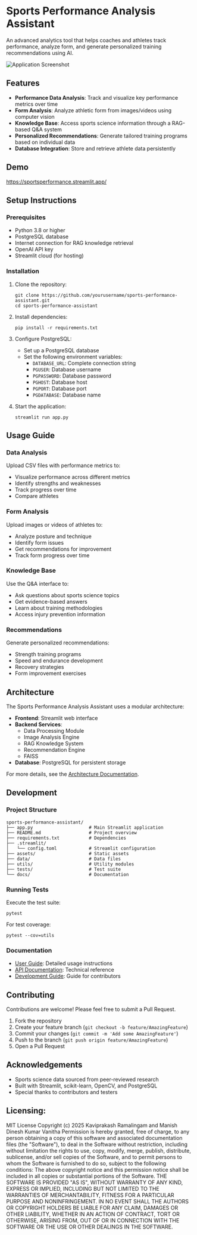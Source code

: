 # Sports Performance Analysis Assistant

An advanced analytics tool that helps coaches and athletes track performance, analyze form, and generate personalized training recommendations using AI.

![Application Screenshot](assets/app_screenshot.png)

## Features

- **Performance Data Analysis**: Track and visualize key performance metrics over time
- **Form Analysis**: Analyze athletic form from images/videos using computer vision
- **Knowledge Base**: Access sports science information through a RAG-based Q&A system
- **Personalized Recommendations**: Generate tailored training programs based on individual data
- **Database Integration**: Store and retrieve athlete data persistently

## Demo

https://sportsperformance.streamlit.app/

## Setup Instructions

### Prerequisites

- Python 3.8 or higher
- PostgreSQL database
- Internet connection for RAG knowledge retrieval
- OpenAI API key
- Streamlit cloud (for hosting)

### Installation

1. Clone the repository:
   ```
   git clone https://github.com/yourusername/sports-performance-assistant.git
   cd sports-performance-assistant
   ```

2. Install dependencies:
   ```
   pip install -r requirements.txt
   ```

3. Configure PostgreSQL:
   - Set up a PostgreSQL database
   - Set the following environment variables:
     - `DATABASE_URL`: Complete connection string
     - `PGUSER`: Database username
     - `PGPASSWORD`: Database password
     - `PGHOST`: Database host
     - `PGPORT`: Database port
     - `PGDATABASE`: Database name

4. Start the application:
   ```
   streamlit run app.py
   ```

## Usage Guide

### Data Analysis

Upload CSV files with performance metrics to:
- Visualize performance across different metrics
- Identify strengths and weaknesses
- Track progress over time
- Compare athletes

### Form Analysis

Upload images or videos of athletes to:
- Analyze posture and technique
- Identify form issues
- Get recommendations for improvement
- Track form progress over time

### Knowledge Base

Use the Q&A interface to:
- Ask questions about sports science topics
- Get evidence-based answers
- Learn about training methodologies
- Access injury prevention information

### Recommendations

Generate personalized recommendations:
- Strength training programs
- Speed and endurance development
- Recovery strategies
- Form improvement exercises

## Architecture

The Sports Performance Analysis Assistant uses a modular architecture:

- **Frontend**: Streamlit web interface
- **Backend Services**:
  - Data Processing Module
  - Image Analysis Engine
  - RAG Knowledge System
  - Recommendation Engine
  - FAISS
- **Database**: PostgreSQL for persistent storage

For more details, see the [Architecture Documentation](docs/architecture.md).

## Development

### Project Structure

```
sports-performance-assistant/
├── app.py                     # Main Streamlit application
├── README.md                  # Project overview
├── requirements.txt           # Dependencies
├── .streamlit/
│   └── config.toml            # Streamlit configuration
├── assets/                    # Static assets
├── data/                      # Data files
├── utils/                     # Utility modules
├── tests/                     # Test suite
└── docs/                      # Documentation
```

### Running Tests

Execute the test suite:

```
pytest
```

For test coverage:

```
pytest --cov=utils
```

### Documentation

- [User Guide](docs/user_guide.md): Detailed usage instructions
- [API Documentation](docs/api_documentation.md): Technical reference
- [Development Guide](docs/development_guide.md): Guide for contributors

## Contributing

Contributions are welcome! Please feel free to submit a Pull Request.

1. Fork the repository
2. Create your feature branch (`git checkout -b feature/AmazingFeature`)
3. Commit your changes (`git commit -m 'Add some AmazingFeature'`)
4. Push to the branch (`git push origin feature/AmazingFeature`)
5. Open a Pull Request

## Acknowledgements

- Sports science data sourced from peer-reviewed research
- Built with Streamlit, scikit-learn, OpenCV, and PostgreSQL
- Special thanks to contributors and testers

## Licensing:
MIT License Copyright (c) 2025 Kaviprakash Ramalingam and  Manish Dinesh Kumar Vanitha Permission is hereby granted, free of charge, to any person obtaining a copy of this software and associated documentation files (the "Software"), to deal in the Software without restriction, including without limitation the rights to use, copy, modify, merge, publish, distribute, sublicense, and/or sell copies of the Software, and to permit persons to whom the Software is furnished to do so, subject to the following conditions: The above copyright notice and this permission notice shall be included in all copies or substantial portions of the Software. THE SOFTWARE IS PROVIDED "AS IS", WITHOUT WARRANTY OF ANY KIND, EXPRESS OR IMPLIED, INCLUDING BUT NOT LIMITED TO THE WARRANTIES OF MERCHANTABILITY, FITNESS FOR A PARTICULAR PURPOSE AND NONINFRINGEMENT. IN NO EVENT SHALL THE AUTHORS OR COPYRIGHT HOLDERS BE LIABLE FOR ANY CLAIM, DAMAGES OR OTHER LIABILITY, WHETHER IN AN ACTION OF CONTRACT, TORT OR OTHERWISE, ARISING FROM, OUT OF OR IN CONNECTION WITH THE SOFTWARE OR THE USE OR OTHER DEALINGS IN THE SOFTWARE.
